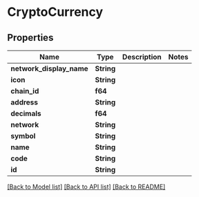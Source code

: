 # CryptoCurrency

## Properties

Name | Type | Description | Notes
------------ | ------------- | ------------- | -------------
**network_display_name** | **String** |  | 
**icon** | **String** |  | 
**chain_id** | **f64** |  | 
**address** | **String** |  | 
**decimals** | **f64** |  | 
**network** | **String** |  | 
**symbol** | **String** |  | 
**name** | **String** |  | 
**code** | **String** |  | 
**id** | **String** |  | 

[[Back to Model list]](../README.md#documentation-for-models) [[Back to API list]](../README.md#documentation-for-api-endpoints) [[Back to README]](../README.md)


